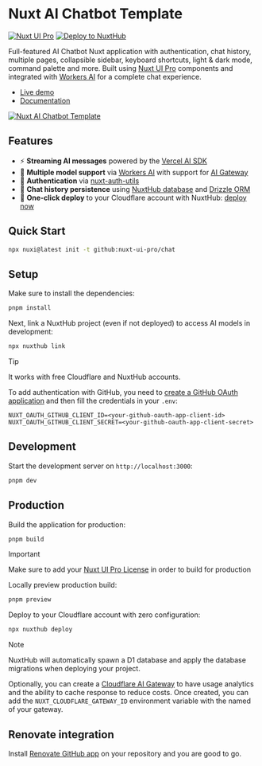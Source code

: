 # Nuxt AI Chatbot Template

[![Nuxt UI Pro](https://img.shields.io/badge/Made%20with-Nuxt%20UI%20Pro-00DC82?logo=nuxt&labelColor=020420)](https://ui.nuxt.com/pro)
[![Deploy to NuxtHub](https://img.shields.io/badge/Deploy%20to-NuxtHub-00DC82?logo=nuxt&labelColor=020420)](https://hub.nuxt.com/new?repo=nuxt-ui-pro/chat)

Full-featured AI Chatbot Nuxt application with authentication, chat history, multiple pages, collapsible sidebar, keyboard shortcuts, light & dark mode, command palette and more. Built using [Nuxt UI Pro](https://ui.nuxt.com/pro) components and integrated with [Workers AI](https://ai.cloudflare.com) for a complete chat experience.

- [Live demo](https://chat-template.nuxt.dev/)
- [Documentation](https://ui.nuxt.com/getting-started/installation/pro/nuxt)

<a href="https://chat-template.nuxt.dev/" target="_blank">
  <picture>
    <source media="(prefers-color-scheme: dark)" srcset="https://assets.hub.nuxt.com/eyJ0eXAiOiJKV1QiLCJhbGciOiJIUzI1NiJ9.eyJ1cmwiOiJodHRwczovL2NoYXQtdGVtcGxhdGUubnV4dC5kZXYiLCJpYXQiOjE3NDI4NDY2ODB9.n4YCsoNz8xatox7UMoYZFNo7iS1mC_DT0h0A9cKRoTw.jpg?theme=dark">
    <source media="(prefers-color-scheme: light)" srcset="https://assets.hub.nuxt.com/eyJ0eXAiOiJKV1QiLCJhbGciOiJIUzI1NiJ9.eyJ1cmwiOiJodHRwczovL2NoYXQtdGVtcGxhdGUubnV4dC5kZXYiLCJpYXQiOjE3NDI4NDY2ODB9.n4YCsoNz8xatox7UMoYZFNo7iS1mC_DT0h0A9cKRoTw.jpg?theme=light">
    <img alt="Nuxt AI Chatbot Template" src="https://assets.hub.nuxt.com/eyJ0eXAiOiJKV1QiLCJhbGciOiJIUzI1NiJ9.eyJ1cmwiOiJodHRwczovL2NoYXQtdGVtcGxhdGUubnV4dC5kZXYiLCJpYXQiOjE3NDI4NDY2ODB9.n4YCsoNz8xatox7UMoYZFNo7iS1mC_DT0h0A9cKRoTw.jpg">
  </picture>
</a>

## Features

- ⚡️ **Streaming AI messages** powered by the [Vercel AI SDK ](https://sdk.vercel.ai)
- 🤖 **Multiple model support** via [Workers AI](https://ai.cloudflare.com) with support for [AI Gateway](https://developers.cloudflare.com/ai-gateway/)
- 🔐 **Authentication** via [nuxt-auth-utils](https://github.com/atinux/nuxt-auth-utils)
- 💾 **Chat history persistence** using [NuxtHub database](https://hub.nuxt.com/docs/features/database) and [Drizzle ORM](https://orm.drizzle.team)
- 🚀 **One-click deploy** to your Cloudflare account with NuxtHub: [deploy now](https://hub.nuxt.com/new?repo=nuxt-ui-pro/chat)

## Quick Start

```bash
npx nuxi@latest init -t github:nuxt-ui-pro/chat
```

## Setup

Make sure to install the dependencies:

```bash
pnpm install
```

Next, link a NuxtHub project (even if not deployed) to access AI models in development:

```bash
npx nuxthub link
```

> [!TIP]
> It works with free Cloudflare and NuxtHub accounts.

To add authentication with GitHub, you need to [create a GitHub OAuth application](https://github.com/settings/applications/new) and then fill the credentials in your `.env`:

```env
NUXT_OAUTH_GITHUB_CLIENT_ID=<your-github-oauth-app-client-id>
NUXT_OAUTH_GITHUB_CLIENT_SECRET=<your-github-oauth-app-client-secret>
```

## Development

Start the development server on `http://localhost:3000`:

```bash
pnpm dev
```

## Production

Build the application for production:

```bash
pnpm build
```

> [!IMPORTANT]
> Make sure to add your [Nuxt UI Pro License](https://ui.nuxt.com/getting-started/license) in order to build for production

Locally preview production build:

```bash
pnpm preview
```

Deploy to your Cloudflare account with zero configuration:

```bash
npx nuxthub deploy
```

> [!NOTE]
> NuxtHub will automatically spawn a D1 database and apply the database migrations when deploying your project.

Optionally, you can create a [Cloudflare AI Gateway](https://developers.cloudflare.com/ai-gateway/) to have usage analytics and the ability to cache response to reduce costs. Once created, you can add the `NUXT_CLOUDFLARE_GATEWAY_ID` environment variable with the named of your gateway.

## Renovate integration

Install [Renovate GitHub app](https://github.com/apps/renovate/installations/select_target) on your repository and you are good to go.
